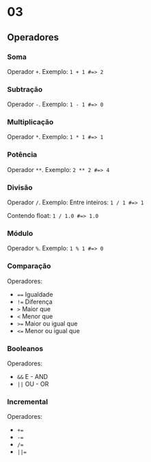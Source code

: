 # 03

## Operadores

### Soma

Operador `+`. Exemplo:
`1 + 1 #=> 2`

### Subtração

Operador `-`. Exemplo:
`1 - 1 #=> 0`

### Multiplicação

Operador `*`. Exemplo:
`1 * 1 #=> 1`

### Potência

Operador `**`. Exemplo:
`2 ** 2 #=> 4`

### Divisão

Operador `/`. Exemplo:
Entre inteiros:
  `1 / 1 #=> 1`

Contendo float:
  `1 / 1.0 #=> 1.0`

### Módulo

Operador `%`. Exemplo:
`1 % 1 #=> 0`

### Comparação

Operadores:
-  `==` Igualdade
-  `!=` Diferença
-  `>` Maior que
-  `<` Menor que
-  `>=` Maior ou igual que
-  `<=` Menor ou igual que

### Booleanos

Operadores:
-  `&&` E - AND
-  `||` OU - OR

### Incremental

Operadores:
-  `+=`
-  `-=`
-  `/=`
-  `||=`
